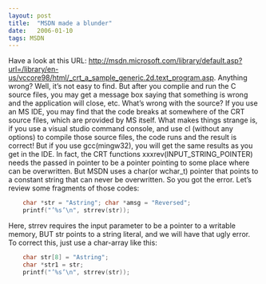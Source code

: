 ```yaml
---
layout: post
title:  "MSDN made a blunder"
date:   2006-01-10
tags: MSDN 
---
```

Have a look at this URL: http://msdn.microsoft.com/library/default.asp?url=/library/en-us/vccore98/html/_crt_a_sample_generic.2d.text_program.asp. Anything wrong? Well, it’s not easy to find. But after you complie and run the C source files, you may get a message box saying that something is wrong and the application will close, etc. What’s wrong with the source? If you use an MS IDE, you may find that the code breaks at somewhere of the CRT source files, which are provided by MS itself. What makes things strange is, if you use a visual studio command console, and use cl (without any options) to compile those source files, the code runs and the result is correct! But if you use gcc(mingw32), you will get the same results as you get in the IDE. In fact, the CRT functions xxxrev(INPUT_STRING_POINTER) needs the passed in pointer to be a pointer pointing to some place where can be overwritten. But MSDN uses a char(or wchar_t) pointer that points to a constant string that can never be overwritten. So you got the error. Let’s review some fragments of those codes:
```c
    char *str = "Astring"; char *amsg = "Reversed";
    printf("’%s’\n", strrev(str));
```
Here, strrev requires the input parameter to be a pointer to a writable memory, BUT str points to a string literal, and we will have that ugly error. To correct this, just use a char-array like this: 
```c
    char str[8] = "Astring";
    char *str1 = str;
    printf("’%s’\n", strrev(str));
```